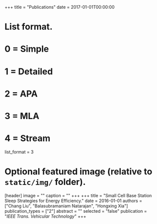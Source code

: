 +++
title = "Publications"
date = 2017-01-01T00:00:00

# List format.
#   0 = Simple
#   1 = Detailed
#   2 = APA
#   3 = MLA
#   4 = Stream
list_format = 3

# Optional featured image (relative to `static/img/` folder).
[header]
image = ""
caption = ""
+++
+++
title = "Small Cell Base Station Sleep Strategies for Energy Efficiency."
date = 2016-01-01
authors = ["Chang Liu", "Balasubramaniam Natarajan", "Hongxing Xia"]
publication_types = ["2"]
abstract = ""
selected = "false"
publication = "*IEEE Trans. Vehicular Technology*"
+++